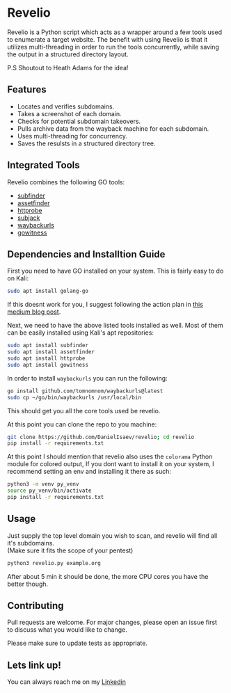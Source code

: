 # Revelio

Revelio is a Python script which acts as a wrapper around a few tools used to enumerate a target website. 
The benefit with using Revelio is that it utilizes multi-threading in order to run the tools concurrently, while saving the output in a structured directory layout.

P.S Shoutout to Heath Adams for the idea!

## Features

- Locates and verifies subdomains.
- Takes a screenshot of each domain.
- Checks for potential subdomain takeovers.
- Pulls archive data from the wayback machine for each subdomain.
- Uses multi-threading for concurrency.
- Saves the resulsts in a structured directory tree.

## Integrated Tools

Revelio combines the following GO tools:                                                                                                                                  

-  [subfinder](https://github.com/projectdiscovery/subfinder)
-  [assetfinder](https://github.com/tomnomnom/assetfinder)
-  [httprobe](https://github.com/tomnomnom/httprobe)
-  [subjack](https://github.com/haccer/subjack)                                                                                                                       
-  [waybackurls](https://github.com/tomnomnom/waybackurls)
-  [gowitness](https://github.com/sensepost/gowitness)

## Dependencies and Installtion Guide

First you need to have GO installed on your system. This is fairly easy to do on Kali:

```bash
sudo apt install golang-go
```

If this doesnt work for you, I suggest following the action plan in [this medium blog post](https://medium.com/@yadav-ajay/go-lang-on-kali-linux-5cc40a78d7de).

Next, we need to have the above listed tools installed as well. Most of them can be easily installed using Kali's apt repositories:

```bash
sudo apt install subfinder
sudo apt install assetfinder
sudo apt install httprobe
sudo apt install gowitness
```

In order to install `waybackurls` you can run the following:

```bash
go install github.com/tomnomnom/waybackurls@latest
sudo cp ~/go/bin/waybackurls /usr/local/bin
```

This should get you all the core tools used be revelio.

At this point you can clone the repo to you machine:

```bash                                   
git clone https://github.com/DanielIsaev/revelio; cd revelio
pip install -r requirements.txt
```

At this point I should mention that revelio also uses the `colorama` Python module for colored output, If you dont want to install it on your system, I recommend setting an env and installing it there as such:

```bash
python3 -m venv py_venv
source py_venv/bin/activate
pip install -r requirements.txt
```

## Usage                                  

Just supply the top level domain you wish to scan, and revelio will find all it's subdomains.                                                                             
(Make sure it fits the scope of your pentest)                                        

```bash                                   
python3 revelio.py example.org                                                       
```                                       

After about 5 min it should be done, the more CPU cores you have the better though.                 


## Contributing                           

Pull requests are welcome. For major changes, please open an issue first                                                                                                  
to discuss what you would like to change.                                            

Please make sure to update tests as appropriate.                                     


## Lets link up!                          

You can always reach me on my [Linkedin](https://www.linkedin.com/in/daniel-isaev-757593228/)  
